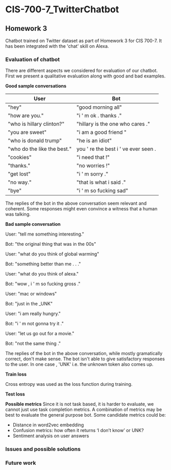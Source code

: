 # CIS-700-7_TwitterChatbot

## Homework 3

Chatbot trained on Twitter dataset as part of Homework 3 for CIS 700-7. It has been integrated with the 'chat' skill on Alexa.

### Evaluation of chatbot
There are different aspects we considered for evaluation of our chatbot. First we present a qualitative evaluation along with good and bad examples.

__Good sample conversations__

User | Bot
--- | ---
"hey" | "good morning all"
"how are you." | "i ' m ok . thanks ."
"who is hillary clinton?" | "hillary is the one who cares ."
"you are sweet" | "i am a good friend "
"who is donald trump" | "he is an idiot"
"who do the like the best." | you ' re the best i ' ve ever seen .
"cookies" | "i need that !"
"thanks." | "no worries !"
"get lost" | "i ' m sorry ."
"no way." | "that is what i said ."
"bye" | "i ' m so fucking sad"

The replies of the bot in the above conversation seem relevant and coherent. Some responses might even convince a witness that a human was talking.

__Bad sample conversation__

User: "tell me something interesting."

Bot: "the original thing that was in the 00s"

User: "what do you think of global warming"

Bot: "something better than me . . ."

User: "what do you think of alexa."

Bot: "wow , i ' m so fucking gross ."

User: "mac or windows"

Bot: "just in the _UNK"

User: "i am really hungry."

Bot: "i ' m not gonna try it ."

User: "let us go out for a movie."

Bot: "not the same thing ."

The replies of the bot in the above conversation, while mostly gramatically correct, don't make sense. The bot isn't able to give satisfactory responses to the user. In one case , 'UNK' i.e. the unknown token also comes up.

__Train loss__

Cross entropy was used as the loss function during training.

__Test loss__

__Possible metrics__
Since it is not task based, it is harder to evaluate, we cannot just use task completion metrics. 
A combination of metrics may be best to evaluate the general purpose bot. Some candidate metrics could be:
 - Distance in word2vec embedding
 - Confusion metrics: how often it returns ‘I don’t know’ or UNK?
 - Sentiment analysis on user answers
 
### Issues and possible solutions


### Future work
